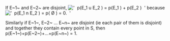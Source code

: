 If E~1~ and E~2~ are disjoint,
!['  p(E\_1 u E\_2 ) = p(E\_1 ) + p(E\_2 )  '](../dictionary/equation_images/3404.1..png)
because
!['  p(E\_1 n E\_2 ) = p( Ø ) = 0.  '](../dictionary/equation_images/3404.2..png)

Similarly if E~1~, E~2~ ... E~n~ are disjoint (ie each pair of them is
disjoint) and together they contain every point in S, then
p(E~1~)+p(E~2~)+...+p(E~n~) = 1.
